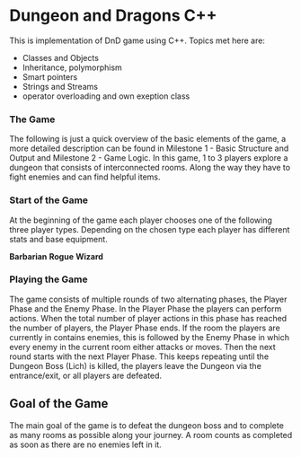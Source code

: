 # Dungeon and Dragons C++
This is implementation of DnD game using C++. Topics met here are:
- Classes and Objects
- Inheritance, polymorphism
- Smart pointers
- Strings and Streams
- operator overloading and own exeption class
### The Game
The following is just a quick overview of the basic elements of the game, a more detailed description can be found in
Milestone 1 - Basic Structure and Output and Milestone 2 - Game Logic.
In this game, 1 to 3 players explore a dungeon that consists of interconnected rooms. Along the way they have to fight
enemies and can find helpful items.


### Start of the Game
At the beginning of the game each player chooses one of the following three player types. Depending on the chosen type
each player has different stats and base equipment.

**Barbarian**
**Rogue**
**Wizard**


### Playing the Game
The game consists of multiple rounds of two alternating phases, the Player Phase and the Enemy Phase.
In the Player Phase the players can perform actions. When the total number of player actions in this phase
has reached the number of players, the Player Phase ends. If the room the players are currently in contains enemies,
this is followed by the Enemy Phase in which every enemy in the current room either attacks or moves.
Then the next round starts with the next Player Phase. This keeps repeating until the Dungeon Boss (Lich) is killed, the players leave the Dungeon via the
entrance/exit, or all players are defeated.

## Goal of the Game
The main goal of the game is to defeat the dungeon boss and to complete as
many rooms as possible along your journey. A room counts as completed as soon as there are no enemies left in it.
